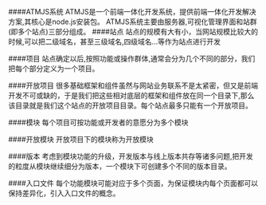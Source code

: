 ####ATMJS系统
ATMJS是一个前端一体化开发系统，提供前端一体化开发解决方案,其核心是node.js安装包。
ATMJS系统主要由服务器,可视化管理界面和站群(即多个站点)三部分组成。
####站点
站点的规模有大有小，当网站规模比较大的时候,可以把二级域名，甚至三级域名,四级域名...等作为站点进行开发

####项目
站点确定以后,按照功能或操作群体,通常会分为几个不同的部分，我们把每个部分定义为一个项目。

####开放项目
很多基础框架和组件虽然与网站业务联系不是太紧密，但又是前端开发不可或缺的，于是我们把这些相对底层的框架和组件放在同一个目录下,那么该目录就是我们这个站点的开放项目目录。每个站点最多只能有一个开放项目。

####模块
每个项目可按功能或开发者的意愿分为多个模块

####开放模块
开放项目下的模块称为开放模块

####版本
考虑到模块功能的升级，开发版本与线上版本共存等诸多问题,把开发的粒度从模块继续细分为版本，一个模块下可创建多个不同的版本目录。

####入口文件
每个功能模块可能对应于多个页面，为保证模块内每个页面都可以保持差异化，引入入口文件的概念。
